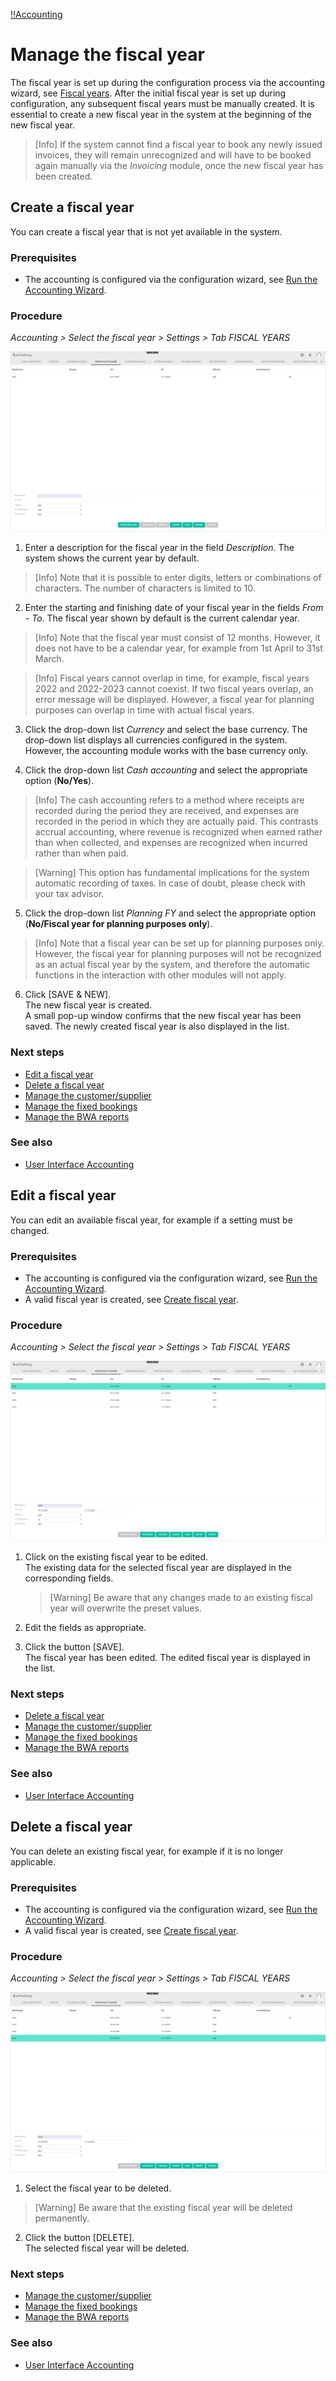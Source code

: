 [!!Accounting](Actindo/Accounting)

# Manage the fiscal year

The fiscal year is set up during the configuration process via the accounting wizard, see [Fiscal years](01_RunAccountingWizard.md#fiscal-years). After the initial fiscal year is set up during configuration, any subsequent fiscal years must be manually created. It is essential to create a new fiscal year in the system at the beginning of the new fiscal year.

> [Info] If the system cannot find a fiscal year to book any newly issued invoices, they will remain unrecognized and will have to be booked again manually via the *Invoicing* module, once the new fiscal year has been created.  

## Create a fiscal year

You can create a fiscal year that is not yet available in the system.

### Prerequisites

- The accounting is configured via the configuration wizard, see [Run the Accounting Wizard](01_RunAccountingWizard.md).

### Procedure

*Accounting > Select the fiscal year > Settings > Tab FISCAL YEARS*

![Create a fiscal year](/Assets/Screenshots/Accounting/Settings/FiscalYear/Create_FiscalYear.png "[Create a fiscal year")

1. Enter a description for the fiscal year in the field *Description*. The system shows the current year by default.  

 > [Info] Note that it is possible to enter digits, letters or combinations of characters. The number of characters is limited to 10.

2.  Enter the starting and finishing date of your fiscal year in the fields *From - To*. The fiscal year shown by default is the current calendar year.

  > [Info] Note that the fiscal year must consist of 12 months. However, it does not have to be a calendar year, for example from 1st April to 31st March.

  > [Info] Fiscal years cannot overlap in time, for example, fiscal years 2022 and 2022-2023 cannot coexist. If two fiscal years overlap, an error message will be displayed. However, a fiscal year for planning purposes can overlap in time with actual fiscal years.

3. Click the drop-down list *Currency* and select the base currency. The drop-down list displays all currencies configured in the system. However, the accounting module works with the base currency only.

4. Click the drop-down list *Cash accounting* and select the appropriate option (**No/Yes**).

  > [Info] The cash accounting refers to a method where receipts are recorded during the period they are received, and expenses are recorded in the period in which they are actually paid. This contrasts accrual accounting, where revenue is recognized when earned rather than when collected, and expenses are recognized when incurred rather than when paid.

  > [Warning] This option has fundamental implications for the system automatic recording of taxes. In case of doubt, please check with your tax advisor.

5. Click the drop-down list *Planning FY* and select the appropriate option (**No/Fiscal year for planning purposes only**).   

  > [Info] Note that a fiscal year can be set up for planning purposes only. However, the fiscal year for planning purposes will not be recognized as an actual fiscal year by the system, and therefore the automatic functions in the interaction with other modules will not apply.

6. Click [SAVE & NEW].  
The new fiscal year is created.    
A small pop-up window confirms that the new fiscal year has been saved. The newly created fiscal year is also displayed in the list.


### Next steps

- [Edit a fiscal year](#edit-a-fiscal-year)
- [Delete a fiscal year](#delete-a-fiscal-year)
- [Manage the customer/supplier](05_ManageCustomerSupplier.md)
- [Manage the fixed bookings](06_ManageFixedBookings.md)
- [Manage the BWA reports](07_ManageBWAReports.md)

### See also

- [User Interface Accounting](/Accounting/UserInterface/00_UserInterface.md)


## Edit a fiscal year

You can edit an available fiscal year, for example if a setting must be changed.

### Prerequisites

- The accounting is configured via the configuration wizard, see [Run the Accounting Wizard](01_RunAccountingWizard.md).
- A valid fiscal year is created, see [Create fiscal year](04_ManageFiscalYear.md#create-a-fiscal-year).

[comment]: <> (Evtl. Verweise in 02_ManageTaxKeys and 03_ManageAccounts ändern?)

### Procedure

*Accounting > Select the fiscal year > Settings > Tab FISCAL YEARS*

![Edit a fiscal year](/Assets/Screenshots/Accounting/Settings/FiscalYear/Edit_FiscalYear.png "[Edit a fiscal year]")

1. Click on the existing fiscal year to be edited.   
The existing data for the selected fiscal year are displayed in the corresponding fields.

    > [Warning] Be aware that any changes made to an existing fiscal year will overwrite the preset values.

2. Edit the fields as appropriate.

3. Click the button [SAVE].   
The fiscal year has been edited. The edited fiscal year is displayed in the list.

### Next steps

- [Delete a fiscal year](#delete-a-fiscal-year)
- [Manage the customer/supplier](05_ManageCustomerSupplier.md)
- [Manage the fixed bookings](06_ManageFixedBookings.md)
- [Manage the BWA reports](07_ManageBWAReports.md)

### See also

- [User Interface Accounting](/Accounting/UserInterface/00_UserInterface.md)


## Delete a fiscal year

You can delete an existing fiscal year, for example if it is no longer applicable.

### Prerequisites

- The accounting is configured via the configuration wizard, see [Run the Accounting Wizard](01_RunAccountingWizard.md).
- A valid fiscal year is created, see [Create fiscal year](04_ManageFiscalYear.md#create-a-fiscal-year).

### Procedure

*Accounting > Select the fiscal year > Settings > Tab FISCAL YEARS*

![Delete a fiscal year](/Assets/Screenshots/Accounting/Settings/FiscalYear/Delete_FiscalYear.png "[Delete a fiscal year]")

1. Select the fiscal year to be deleted.
  > [Warning] Be aware that the existing fiscal year will be deleted permanently.

2. Click the button [DELETE].  
The selected fiscal year will be deleted.

### Next steps

- [Manage the customer/supplier](05_ManageCustomerSupplier.md)
- [Manage the fixed bookings](06_ManageFixedBookings.md)
- [Manage the BWA reports](07_ManageBWAReports.md)

### See also

- [User Interface Accounting](/Accounting/UserInterface/00_UserInterface.md)
